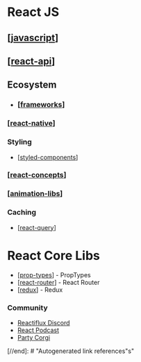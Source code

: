 # React JS

## [[javascript]]

## [[react-api]]

## **Ecosystem**

- ### [[frameworks]]

### **[[react-native]]**

### **Styling**

- [[styled-components]]

### [[react-concepts]]

### **[[animation-libs]]**

### Caching

- [[react-query]]

# React Core Libs

- [[prop-types]] - PropTypes
- [[react-router]] - React Router
- [[redux]] - Redux

### **Community**

- [Reactiflux Discord](https://www.reactiflux.com/)
- [React Podcast]()
- [Party Corgi](https://party-corgi-podcast.simplecast.com/episodes)

[//begin]: # "Autogenerated link references for markdown compatibility"
[javascript]: ../javascript "Javascript"
[react-api]: react-api/react-api "React JS API"
[frameworks]: ../frameworks/frameworks "Frameworks"
[react-native]: react-native/react-native "React Native"
[styled-components]: ../js-css/styled-components "Styled Components"
[react-concepts]: react-concepts/react-concepts "React Concepts"
[animation-libs]: animation-libs/animation-libs "React Animation Libs"
[react-query]: react-query "React Query"
[prop-types]: proptypes/prop-types "PropTypes"
[react-router]: router-api/react-router "React Router V6"
[redux]: redux/redux "Redux"

[//end]: # "Autogenerated link references"s"
